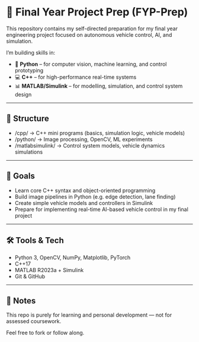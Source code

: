 # 🚗 Final Year Project Prep (FYP-Prep)

This repository contains my self-directed preparation for my final year engineering project focused on autonomous vehicle control, AI, and simulation.

I’m building skills in:
- 🐍 **Python** – for computer vision, machine learning, and control prototyping
- 💻 **C++** – for high-performance real-time systems
- 📊 **MATLAB/Simulink** – for modelling, simulation, and control system design

---

## 📁 Structure
- /cpp/ → C++ mini programs (basics, simulation logic, vehicle models)
- /python/ → Image processing, OpenCV, ML experiments
- /matlabsimulink/ → Control system models, vehicle dynamics simulations

---

## 🎯 Goals
- Learn core C++ syntax and object-oriented programming
- Build image pipelines in Python (e.g. edge detection, lane finding)
- Create simple vehicle models and controllers in Simulink
- Prepare for implementing real-time AI-based vehicle control in my final project

---

## 🛠 Tools & Tech
- Python 3, OpenCV, NumPy, Matplotlib, PyTorch  
- C++17  
- MATLAB R2023a + Simulink  
- Git & GitHub

---

## 📌 Notes
This repo is purely for learning and personal development — not for assessed coursework.

Feel free to fork or follow along.
